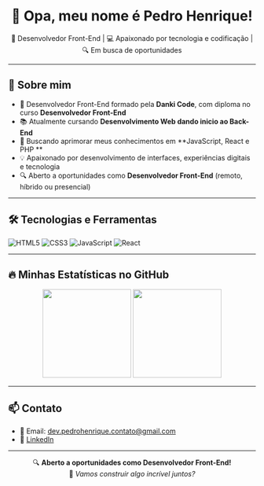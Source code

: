 <h1 align="center">👋 Opa, meu nome é Pedro Henrique!</h1>

<p align="center">
  🚀 Desenvolvedor Front-End | 💻 Apaixonado por tecnologia e codificação | 🔍 Em busca de oportunidades
</p>

---

## 💼 Sobre mim
- 🎯 Desenvolvedor Front-End formado pela **Danki Code**, com diploma no curso **Desenvolvedor Front-End**
- 📚 Atualmente cursando **Desenvolvimento Web dando inicio ao Back-End**
- 🌱 Buscando aprimorar meus conhecimentos em **JavaScript, React e PHP **
- 💡 Apaixonado por desenvolvimento de interfaces, experiências digitais e tecnologia
- 🔍 Aberto a oportunidades como **Desenvolvedor Front-End** (remoto, híbrido ou presencial)

---

## 🛠️ Tecnologias e Ferramentas

![HTML5](https://img.shields.io/badge/HTML5-%23E34F26?style=flat&logo=html5&logoColor=white)
![CSS3](https://img.shields.io/badge/CSS3-%231572B6?style=flat&logo=css3&logoColor=white)
![JavaScript](https://img.shields.io/badge/JavaScript-%23F7DF1E?style=flat&logo=javascript&logoColor=black)
![React](https://img.shields.io/badge/React-%2361DAFB?style=flat&logo=react&logoColor=black)

---

## 🔥 Minhas Estatísticas no GitHub

<p align="center">
  <img height="180em" src="https://github-readme-stats.vercel.app/api?username=seuusuario&show_icons=true&theme=radical"/>
  <img height="180em" src="https://github-readme-stats.vercel.app/api/top-langs/?username=seuusuario&layout=compact&theme=radical"/>
</p>

---

## 📫 Contato

- 📧 Email: [dev.pedrohenrique.contato@gmail.com](mailto:dev.pedrohenrique.contato@gmail.com)
- 💼 [LinkedIn](https://www.linkedin.com/in/pedro-henrique-39148b2a1/) 

---

<p align="center">
  🔍 <b>Aberto a oportunidades como Desenvolvedor Front-End!</b><br>
  🚀 <i>Vamos construir algo incrível juntos?</i>
</p>

